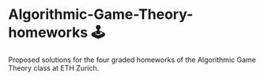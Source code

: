# Algorithmic-Game-Theory-homeworks 🕹️
Proposed solutions for the four graded homeworks of the Algorithmic Game Theory class at ETH Zurich.
